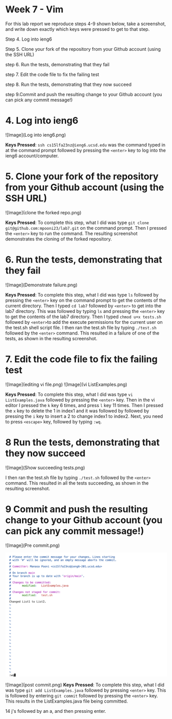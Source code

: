 # Week 7 - Vim 

For this lab report we reproduce steps 4-9 shown below, take a screenshot, and write down exactly which keys were pressed to get to that step. 

Step 4. Log into ieng6

Step 5. Clone your fork of the repository from your Github account (using the SSH URL)

step 6.  Run the tests, demonstrating that they fail

step 7.  Edit the code file to fix the failing test

step 8. Run the tests, demonstrating that they now succeed

step 9.Commit and push the resulting change to your Github account (you can pick any commit message!)

# **4. Log into ieng6**

![Image](Log into ieng6.png)

**Keys Pressed**: ```ssh cs15lfa23nz@ieng6.ucsd.edu``` was the command typed in at the command prompt followed by pressing the ```<enter>``` key to log into the ieng6 account/computer. 

# **5. Clone your fork of the repository from your Github account (using the SSH URL)**

![Image](clone the forked repo.png)

**Keys Pressed**: To complete this step, what I did was type ```git clone git@github.com:mpooni23/lab7.git``` on the command prompt. Then I pressed the ```<enter>``` key to run the command. The resulting screenshot demonstrates the cloning of the forked repository.

# **6. Run the tests, demonstrating that they fail**

![Image](Demonstrate failure.png)

**Keys Pressed**: To complete this step, what I did was type ```ls``` followed by pressing the ```<enter>``` key on the command prompt to get the contents of the current directory. Then I typed ```cd lab7``` followed by ```<enter>``` to get into the lab7 directory. This was followed by typing ```ls``` and pressing the ```<enter>``` key to get the contents of the lab7 directory. Then I typed ```chmod u+x tests.sh``` followed by ```<enter>```to add the execute permissions for the current user on the test.sh shell script file. I then ran the test.sh file by typing ```./test.sh``` followed by the ```<enter>``` command. This resulted in a failure of one of the tests, as shown in the resulting screenshot.

# **7. Edit the code file to fix the failing test**

![Image](editing vi file.png)
![Image](vi ListExamples.png)

**Keys Pressed**: To complete this step, what I did was type ```vi  ListExamples.java``` followed by pressing the ```<enter>``` key. Then in the vi editor I pressed the ```k``` key 6 times, and press ```l``` key 11 times. Then I pressed the ```x``` key to delete the 1 in index1 and it was followed by followed by pressing the ```i``` key to insert a 2 to change index1 to index2. Next, you need to press ```<escape>``` key, followed by typing ```:wq```.

# **8 Run the tests, demonstrating that they now succeed**

![Image](Show succeeding tests.png)

 I then ran the test.sh file by typing ```./test.sh``` followed by the ```<enter>``` command. This resulted in all the tests succeeding, as shown in the resulting screenshot.

# **9 Commit and push the resulting change to your Github account (you can pick any commit message!)**

![Image](Pre commit.png)

![Image](commit.png)

![Image](post commit.png)
**Keys Pressed**: To complete this step, what I did was type ```git add ListExamples.java``` followed by pressing ```<enter>``` key. This is followed by entering ```git commit``` followed by pressing the ```<enter>``` key. This results in the ListExamples.java file being committed.

14 j's followed by an a, and then pressing enter. 
